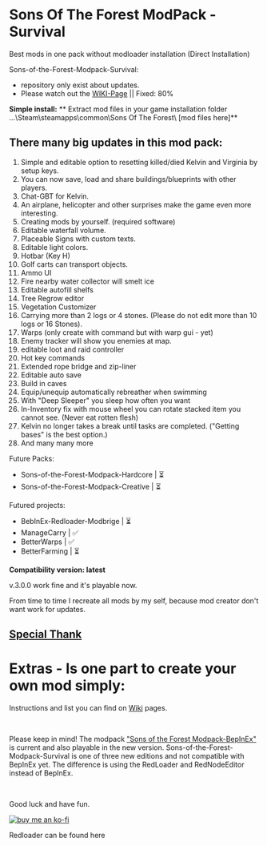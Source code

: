 # Sons Of The Forest ModPack - Survival
Best mods in one pack without modloader installation (Direct Installation)

Sons-of-the-Forest-Modpack-Survival:
- repository only exist about updates.
- Please watch out the [WIKI-Page](https://github.com/ErythroCraft/Sons-of-the-Forest-Modpack-Survival/wiki) || Fixed: 80%

**Simple install:**
** Extract mod files in your game installation folder ...\Steam\steamapps\common\Sons Of The Forest\ [mod files here]**

## There many big updates in this mod pack:

1. Simple and editable option to resetting killed/died Kelvin and Virginia by setup keys.
2. You can now save, load and share buildings/blueprints with other players.
3. Chat-GBT for Kelvin.
4. An airplane, helicopter and other surprises make the game even more interesting.
5. Creating mods by yourself. (required software)
6. Editable waterfall volume.
7. Placeable Signs with custom texts.
8. Editable light colors.
9. Hotbar (Key H)
10. Golf carts can transport objects.
11. Ammo UI
12. Fire nearby water collector will smelt ice
13. Editable autofill shelfs
14. Tree Regrow editor
15. Vegetation Customizer
16. Carrying more than 2 logs or 4 stones. (Please do not edit more than 10 logs or 16 Stones).
17. Warps (only create with command but with warp gui - yet)
18. Enemy tracker will show you enemies at map.
19. editable loot and raid controller
20. Hot key commands
21. Extended rope bridge and zip-liner
22. Editable auto save
23. Build in caves
24. Equip/unequip automatically rebreather when swimming
25. With "Deep Sleeper" you sleep how often you want
26. In-Inventory fix with mouse wheel you can rotate stacked item you cannot see. (Never eat rotten flesh)
27. Kelvin no longer takes a break until tasks are completed. ("Getting bases" is the best option.)
28. And many many more

Future Packs:
- Sons-of-the-Forest-Modpack-Hardcore | ⏳
- Sons-of-the-Forest-Modpack-Creative | ⏳

Futured projects:
- BebInEx-Redloader-Modbrige | ⏳
- ManageCarry | ✅
- BetterWarps | ✅
- BetterFarming | ⏳

**Compatibility version: latest**

v.3.0.0 work fine and it's playable now.

From time to time I recreate all mods by my self, because mod creator don't want work for updates.

## **[Special Thank](https://github.com/ErythroCraft/Sons-of-the-Forest-Modpack-Survival/wiki/Special-Thank)**

# Extras - Is one part to create your own mod simply:

Instructions and list you can find on [Wiki](https://github.com/ErythroCraft/Sons-of-the-Forest-Modpack-2.0/wiki) pages.

 

Please keep in mind!
The modpack ["Sons of the Forest Modpack-BepInEx"](https://github.com/ErythroCraft/SonsoftheForestModpack-BepInEx)
is current and also playable in the new version.
Sons-of-the-Forest-Modpack-Survival is one of three new editions and not compatible with BepInEx yet.
The difference is using the RedLoader and RedNodeEditor instead of BepInEx.

 

Good luck and have fun.

[![buy me an ko-fi](https://ko-fi.com/img/githubbutton_sm.svg)](https://ko-fi.com/T6T71AXXWZ)



Redloader can be found here []()
